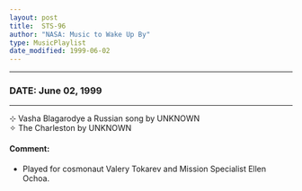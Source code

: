 ```yaml
---
layout: post
title:  STS-96
author: "NASA: Music to Wake Up By"
type: MusicPlaylist
date_modified: 1999-06-02
---
```


----
### DATE: June 02, 1999
----
⊹ Vasha Blagarodye a Russian song by UNKNOWN  &nbsp;<br />✧ The Charleston by UNKNOWN

#### Comment:
* Played for cosmonaut Valery Tokarev and Mission Specialist Ellen Ochoa.
